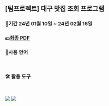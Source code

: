 ## [팀프로젝트] 대구 맛집 조회 프로그램

### 📆기간 24년 01월 10일 ~ 24년 02월 16일 

### 💷[최종 PDF](https://www.canva.com/design/DAF7aTKziGo/7udPgksJsLuaixYgcrlR0Q/view?utm_content=DAF7aTKziGo&utm_campaign=designshare&utm_medium=link&utm_source=editor)

### 📓사용 언어
<img src="https://img.shields.io/badge/java-007396?style=for-the-badge&#x26;logo=java&#x26;logoColor=white" alt="" data-size="original"></a>
<img src="https://img.shields.io/badge/html5-E34F26?style=for-the-badge&#x26;logo=html5&#x26;logoColor=white" alt="" data-size="original"></a>
<img src="https://img.shields.io/badge/css-1572B6?style=for-the-badge&#x26;logo=css3&#x26;logoColor=white" alt="" data-size="original"></a>
<img src="https://img.shields.io/badge/javascript-F7DF1E?style=for-the-badge&#x26;logo=javascript&#x26;logoColor=black" alt="" data-size="original"></a>
<img src="https://img.shields.io/badge/jquery-0769AD?style=for-the-badge&#x26;logo=jquery&#x26;logoColor=white" alt="" data-size="original">

### 🛠 활용 도구
<img src="https://img.shields.io/badge/mysql-4479A1?style=for-the-badge&#x26;logo=mysql&#x26;logoColor=white" alt="" data-size="original"></a>
<img src="https://img.shields.io/badge/eclipseide-2C2255?style=for-the-badge&#x26;logo=eclipseide&#x26;logoColor=white" alt="" data-size="original"></a>
<img src="https://img.shields.io/badge/bootstrap-7952B3?style=for-the-badge&#x26;logo=bootstrap&#x26;logoColor=white" alt="" data-size="original"></a>
<img src="https://img.shields.io/badge/apachetomcat-F8DC75?style=for-the-badge&#x26;logo=apachetomcat&#x26;logoColor=white" alt="" data-size="original">

<img src="https://img.shields.io/badge/visualstudio-5C2D91?style=for-the-badge&#x26;logo=visualstudio&logoColor=white"/></a>
<img src="https://img.shields.io/badge/microsoftsqlserver-CC2927?style=for-the-badge&#x26;logo=microsoftsqlserver&logoColor=white"/>
